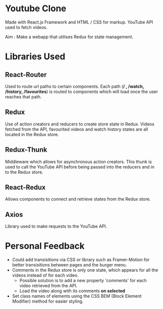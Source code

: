 # Youtube Clone

Made with React.js Framework and HTML / CSS for markup. YouTube API used to fetch videos.

Aim : Make a webapp that utilises Redux for state management.

# Libraries Used

## React-Router

Used to route url paths to certain components. Each path (**/ , /watch, /history, /favourites**) is routed to components which will load once the user reaches that path.

## Redux

Use of action creators and reducers to create store state in Redux. Videos fetched from the API, favourited videos and watch history states are all located in the Redux store.

## Redux-Thunk

Middleware which allows for asynchronous action creators. This thunk is used to call the YouTube API before being passed into the reducers and in to the Redux store.

## React-Redux

Allows components to connect and retrieve states from the Redux store.

## Axios

Library used to make requests to the YouTube API.

# Personal Feedback

- Could add transisitions via CSS or library such as Framer-Motion for better transisitions between pages and the burger menu.
- Comments in the Redux store is only one state, which appears for all the videos instead of for each video.
  - Possible solution is to add a new property 'comments' for each video retrieved from the API.
  - Load the video along with its comments **on selected**
- Set class names of elements using the CSS BEM (Block Element Modifier) method for easier styling.
